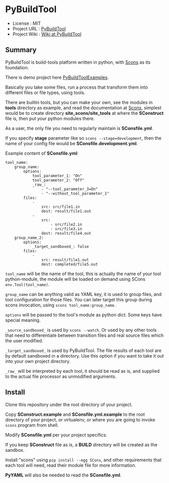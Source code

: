 PyBuildTool
===========

* License      : MIT
* Project URL  : [PyBuildTool][3]
* Project Wiki : [Wiki at PyBuildTool][4]

Summary
-------

PyBuildTool is build-tools platform written in python, with [Scons][1] as
its foundation.

There is demo project here [PyBuildToolExamples][2].

Basically you take some files, run a process that transform them into
different files or file types, using tools.

There are builtin tools, but you can make your own, see the modules in
**tools** directory as example, and read the documentation at [Scons][1],
simplest would be to create directory **site_scons/site_tools** at where the
**SConstruct** file is, then put your python modules there.

As a user, the only file you need to regularly maintain is **SConsfile.yml**.

If you specify **stage** parameter like so `scons --stage=development`, then
the name of your config file would be **SConsfile.development.yml**.

Example content of **SConsfile.yml**:

    tool_name:
        group_name:
            options:
                tool_parameter_1: "On"
                tool_parameter_2: "Off"
                _raw_:
                    - "--tool_parameter_3=On"
                    - "--without_tool_parameter_1"
            files:
                -
                    src: src/file1.in
                    dest: result/file1.out
                -
                    src:
                        - src/file2.in
                        - src/file3.in
                    dest: result/file4.out
        group_name_2:
            options:
                _target_sandboxed_: false
            files:
                -
                    src: result/file1.out
                    dest: completed/file5.out


`tool_name` will be the name of the tool, this is actually the name of
your tool python-module, the module will be loaded on demand using SCons
`env.Tool(tool_name)`.

`group_name` can be anything valid as YAML key, it is used to group files,
and tool configuration for those files. You can later target this group
during scons invocation, using `scons tool_name:group_name`.

`options` will be passed to the tool's module as python dict. Some keys have
special meaning.

`_source_sandboxed_` is used by `scons --watch`.
Or used by any other tools that need to differentiate between transition files
and real source files which the user modified.

`_target_sandboxed_` is used by PyBuildTool.
The file results of each tool are by default sandboxed in a directory. Use
this option if you want to take it out into your own project directory.

`_raw_` will be interpreted by each tool, it should be read as is, and
supplied to the actual file processor as unmodified arguments.


Install
-------

Clone this repository under the root directory of your project.

Copy **SConstruct.example** and **SConsfile.yml.example** to the root
directory of your project, or virtualenv, or where you are going to invoke
`scons` program from shell.

Modify **SConsfile.yml** per your project specifics.

If you keep **SConstruct** file as is, a **BUILD** directory will be created
as the sandbox.

Install "scons" using `pip install --egg SCons`, and other requirements that
each tool will need, read their module file for more information.

**PyYAML** will also be needed to read the **SConsfile.yml**.



[1]: http://www.scons.org
[2]: http://github.com/dozymoe/PyBuildToolExamples
[3]: http://github.com/dozymoe/PyBuildTool
[4]: http://github.com/dozymoe/PyBuildTool/wiki
